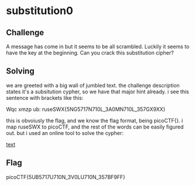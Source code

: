 # substitution0

## Challenge

A message has come in but it seems to be all scrambled. Luckily it seems to have the key at the beginning. Can you crack this substitution cipher?

## Solving

we are greeted with a big wall of jumbled text. the challenge description states it's a subsitution cypher, so we have that major hint already.
i see this sentence with brackets like this:

Wqc xmzp ub: ruseSWX{5NG5717N710L_3A0MN710L_357GX9XX}

this is obvoiusly the flag, and we know the flag format, being picoCTF{}. i map ruseSWX to picoCTF, and the rest of the words can be easily figured out. but i used an online tool to solve the cypher:

[text](https://www.guballa.de/substitution-solver)

## Flag

picoCTF{5UB5717U710N_3V0LU710N_357BF9FF}